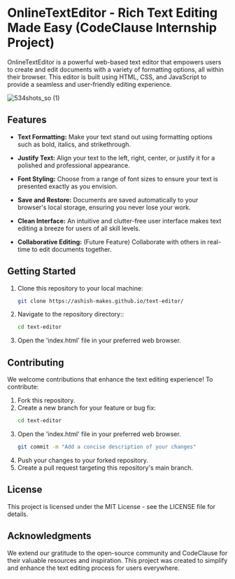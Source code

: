 # OnlineTextEditor - Rich Text Editing Made Easy (CodeClause Internship Project)

OnlineTextEditor is a powerful web-based text editor that empowers users to create and edit documents with a variety of formatting options, all within their browser. This editor is built using HTML, CSS, and JavaScript to provide a seamless and user-friendly editing experience.

![534shots_so (1)](https://github.com/ashish-makes/text-editor/assets/106135144/5dfb4cb7-8742-4861-8d2a-1e64b97523fe)

## Features

- **Text Formatting:** Make your text stand out using formatting options such as bold, italics, and strikethrough.

- **Justify Text:** Align your text to the left, right, center, or justify it for a polished and professional appearance.

- **Font Styling:** Choose from a range of font sizes to ensure your text is presented exactly as you envision.

- **Save and Restore:** Documents are saved automatically to your browser's local storage, ensuring you never lose your work.

- **Clean Interface:** An intuitive and clutter-free user interface makes text editing a breeze for users of all skill levels.

- **Collaborative Editing:** (Future Feature) Collaborate with others in real-time to edit documents together.

## Getting Started

1. Clone this repository to your local machine:
   ```bash
   git clone https://ashish-makes.github.io/text-editor/
2. Navigate to the repository directory::
   ```bash
   cd text-editor
3. Open the 'index.html' file in your preferred web browser.

## Contributing
We welcome contributions that enhance the text editing experience! To contribute:

1. Fork this repository.
2. Create a new branch for your feature or bug fix:
   ```bash
   cd text-editor
3. Open the 'index.html' file in your preferred web browser.
   ```bash
   git commit -m "Add a concise description of your changes"
4. Push your changes to your forked repository.
5. Create a pull request targeting this repository's main branch.

## License
This project is licensed under the MIT License - see the LICENSE file for details.

## Acknowledgments
We extend our gratitude to the open-source community and CodeClause for their valuable resources and inspiration. This project was created to simplify and enhance the text editing process for users everywhere.

